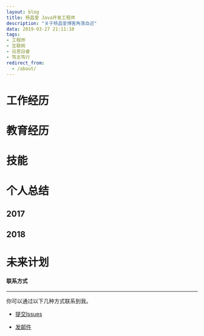 ```yaml
---
layout: blog
title: 杨昌奎 Java开发工程师
description: "关于杨昌奎博客角落自述"
data: 2019-03-27 21:11:10
tags: 
- 工程师
- 互联网
- 日思日睿
- 笃志笃行
redirect_from:
  - /about/
---
```


# 工作经历

# 教育经历
 
# 技能
 
# 个人总结

## 2017

## 2018

# 未来计划

#### 联系方式
******
 
你可以通过以下几种方式联系到我。

* [提交Issues](https://github.com/yangchangkui/yangchangkui.github.io/issues)
 
* [发邮件](mailto:1556974466@qq.com)

